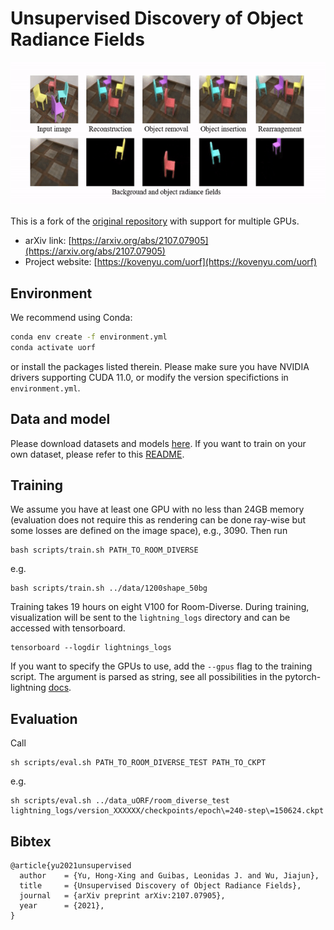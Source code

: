 # Unsupervised Discovery of Object Radiance Fields
![teaser](teaser.gif)

This is a fork of the [original repository](https://github.com/KovenYu/uORF) with support for multiple GPUs.


- arXiv link: [https://arxiv.org/abs/2107.07905](https://arxiv.org/abs/2107.07905)
- Project website: [https://kovenyu.com/uorf](https://kovenyu.com/uorf)

## Environment
We recommend using Conda:
```sh
conda env create -f environment.yml
conda activate uorf
```
or install the packages listed therein. Please make sure you have NVIDIA drivers supporting CUDA 11.0, or modify the version specifictions in `environment.yml`.

## Data and model
Please download datasets and models [here](https://office365stanford-my.sharepoint.com/:f:/g/personal/koven_stanford_edu/Et9SOVcOxOdHilaqfq4Y3PsBsiPGW6NGdbMd2i3tRSB5Dg?e=WRrXIh).
If you want to train on your own dataset, please refer to this [README](data/README.md).

## Training
We assume you have at least one GPU with no less than 24GB memory (evaluation does not require this as rendering can be done ray-wise but some losses are defined on the image space),
e.g., 3090. Then run
```shell
bash scripts/train.sh PATH_TO_ROOM_DIVERSE
```
e.g.
```shell
bash scripts/train.sh ../data/1200shape_50bg
```
Training takes 19 hours on eight V100 for Room-Diverse.
During training, visualization will be sent to the `lightning_logs` directory and can be accessed with tensorboard.

```shell
tensorboard --logdir lightnings_logs
```

If you want to specify the GPUs to use, add the `--gpus` flag to the training script.
The argument is parsed as string, see all possibilities in the pytorch-lightning [docs](https://pytorch-lightning.readthedocs.io/en/latest/advanced/multi_gpu.html#select-gpu-devices).

## Evaluation
Call 
```shell
sh scripts/eval.sh PATH_TO_ROOM_DIVERSE_TEST PATH_TO_CKPT
```
e.g.
```
sh scripts/eval.sh ../data_uORF/room_diverse_test lightning_logs/version_XXXXXX/checkpoints/epoch\=240-step\=150624.ckpt 
```

## Bibtex
```
@article{yu2021unsupervised
  author    = {Yu, Hong-Xing and Guibas, Leonidas J. and Wu, Jiajun},
  title     = {Unsupervised Discovery of Object Radiance Fields},
  journal   = {arXiv preprint arXiv:2107.07905},
  year      = {2021},
}
```
